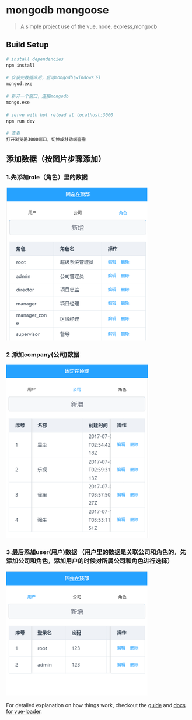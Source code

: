 # mongodb mongoose

> A simple project use of the vue, node, express,mongodb

## Build Setup

``` bash
# install dependencies
npm install

# 安装完数据库后，启动mongodb(windows下)
mongod.exe

# 新开一个窗口，连接mongodb
mongo.exe

# serve with hot reload at localhost:3000
npm run dev

# 查看
打开浏览器3000端口，切换成移动端查看
```
## 添加数据（按图片步骤添加）

### 1.先添加role（角色）里的数据
![image](https://github.com/Yicoding/vue-node-express-mysql-mongod/raw/mongod/src/assets/role.png)

### 2.添加company(公司)数据
![image](https://github.com/Yicoding/vue-node-express-mysql-mongod/raw/mongod/src/assets/company.png)

### 3.最后添加user(用户)数据 （用户里的数据是关联公司和角色的，先添加公司和角色，添加用户的时候对所属公司和角色进行选择）
![image](https://github.com/Yicoding/vue-node-express-mysql-mongod/raw/mongod/src/assets/user.png)

For detailed explanation on how things work, checkout the [guide](http://vuejs-templates.github.io/webpack/) and [docs for vue-loader](http://vuejs.github.io/vue-loader).
